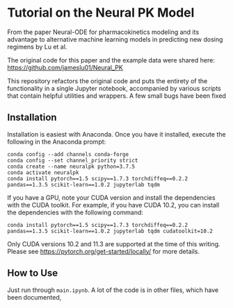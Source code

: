 # Tutorial on the Neural PK Model

From the paper Neural-ODE for pharmacokinetics modeling and its advantage to alternative machine learning models in predicting new dosing regimens
by Lu et al. 

The original code for this paper and the example data were shared here: https://github.com/jameslu01/Neural_PK

This repository refactors the original code and puts the entirety of the functionality in a single Jupyter notebook,
accompanied by various scripts that contain helpful utilities and wrappers. A few small bugs have been fixed

## Installation

Installation is easiest with Anaconda. Once you have it installed, execute the following in the Anaconda prompt:
```
conda config --add channels conda-forge
conda config --set channel_priority strict
conda create --name neuralpk python=3.7.5
conda activate neuralpk
conda install pytorch==1.5 scipy==1.7.3 torchdiffeq==0.2.2 pandas==1.3.5 scikit-learn==1.0.2 jupyterlab tqdm 
``` 

If you have a GPU, note your CUDA version and install the dependencies with the CUDA toolkit. For example,
if you have CUDA 10.2, you can install the dependencies with the following command:
```
conda install pytorch==1.5 scipy==1.7.3 torchdiffeq==0.2.2 pandas==1.3.5 scikit-learn==1.0.2 jupyterlab tqdm cudatoolkit=10.2
```
Only CUDA versions 10.2 and 11.3 are supported at the time of this writing. Please see https://pytorch.org/get-started/locally/
for more details.

## How to Use
Just run through `main.ipynb`. A lot of the code is in other files, which have been documented,